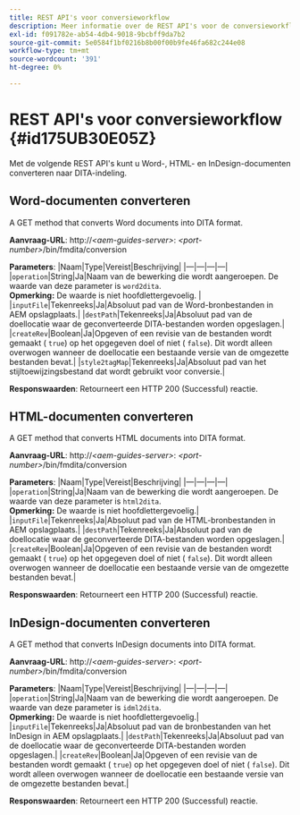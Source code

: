 ```yaml
---
title: REST API's voor conversieworkflow
description: Meer informatie over de REST API's voor de conversieworkflow
exl-id: f091782e-ab54-4db4-9018-9bcbff9da7b2
source-git-commit: 5e0584f1bf0216b8b00f00b9fe46fa682c244e08
workflow-type: tm+mt
source-wordcount: '391'
ht-degree: 0%

---
```


# REST API&#39;s voor conversieworkflow {#id175UB30E05Z}

Met de volgende REST API&#39;s kunt u Word-, HTML- en InDesign-documenten converteren naar DITA-indeling.

## Word-documenten converteren

A GET method that converts Word documents into DITA format.

**Aanvraag-URL**: http://*&lt;aem-guides-server>*: *&lt;port-number>*/bin/fmdita/conversion

**Parameters**: |Naam|Type|Vereist|Beschrijving| |—|—|—|—| |``operation``|String|Ja|Naam van de bewerking die wordt aangeroepen. De waarde van deze parameter is ``word2dita``. <br> **Opmerking:** De waarde is niet hoofdlettergevoelig. | |`inputFile`|Tekenreeks|Ja|Absoluut pad van de Word-bronbestanden in AEM opslagplaats.| |`destPath`|Tekenreeks|Ja|Absoluut pad van de doellocatie waar de geconverteerde DITA-bestanden worden opgeslagen.| |`createRev`|Boolean|Ja|Opgeven of een revisie van de bestanden wordt gemaakt \( `true`\) op het opgegeven doel of niet \( `false`\). Dit wordt alleen overwogen wanneer de doellocatie een bestaande versie van de omgezette bestanden bevat.| |`style2tagMap`|Tekenreeks|Ja|Absoluut pad van het stijltoewijzingsbestand dat wordt gebruikt voor conversie.|

**Responswaarden**: Retourneert een HTTP 200 \(Successful\) reactie.

## HTML-documenten converteren

A GET method that converts HTML documents into DITA format.

**Aanvraag-URL**: http://*&lt;aem-guides-server>*: *&lt;port-number>*/bin/fmdita/conversion

**Parameters**: |Naam|Type|Vereist|Beschrijving| |—|—|—|—| |`operation`|String|Ja|Naam van de bewerking die wordt aangeroepen. De waarde van deze parameter is ``html2dita``. <br> **Opmerking:** De waarde is niet hoofdlettergevoelig.| |`inputFile`|Tekenreeks|Ja|Absoluut pad van de HTML-bronbestanden in AEM opslagplaats.| |`destPath`|Tekenreeks|Ja|Absoluut pad van de doellocatie waar de geconverteerde DITA-bestanden worden opgeslagen.| |`createRev`|Boolean|Ja|Opgeven of een revisie van de bestanden wordt gemaakt \( `true`\) op het opgegeven doel of niet \( `false`\). Dit wordt alleen overwogen wanneer de doellocatie een bestaande versie van de omgezette bestanden bevat.|

**Responswaarden**: Retourneert een HTTP 200 \(Successful\) reactie.

## InDesign-documenten converteren

A GET method that converts InDesign documents into DITA format.

**Aanvraag-URL**: http://*&lt;aem-guides-server>*: *&lt;port-number>*/bin/fmdita/conversion

**Parameters**: |Naam|Type|Vereist|Beschrijving| |—|—|—|—| |``operation``|String|Ja|Naam van de bewerking die wordt aangeroepen. De waarde van deze parameter is ``idml2dita``. <br> **Opmerking:** De waarde is niet hoofdlettergevoelig.| |`inputFile`|Tekenreeks|Ja|Absoluut pad van de bronbestanden van het InDesign in AEM opslagplaats.| |`destPath`|Tekenreeks|Ja|Absoluut pad van de doellocatie waar de geconverteerde DITA-bestanden worden opgeslagen.| |`createRev`|Boolean|Ja|Opgeven of een revisie van de bestanden wordt gemaakt \( `true`\) op het opgegeven doel of niet \( `false`\). Dit wordt alleen overwogen wanneer de doellocatie een bestaande versie van de omgezette bestanden bevat.|

**Responswaarden**: Retourneert een HTTP 200 \(Successful\) reactie.
